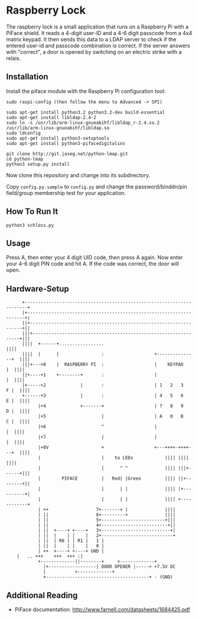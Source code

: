 Raspberry Lock
===============

The raspberry lock is a small application that runs on a Raspberry Pi with a
PiFace shield. It reads a 4-digit user-ID and a 4-6 digit passcode from a 4x4
matrix keypad. It then sends this data to a LDAP server to check if the
entered user-id and passcode combination is correct. If the server answers with
"correct", a door is opened by switching on an electric strike with a relais.

Installation
--------------

Install the piface module with the Raspberry Pi configuration tool:
```
sudo raspi-config (then follow the menu to Advanced -> SPI)

sudo apt-get install python3.2 python3.2-dev build-essential
sudo apt-get install libldap-2.4-2
sudo ln -s /usr/lib/arm-linux-gnueabihf/libldap_r-2.4.so.2 /usr/lib/arm-linux-gnueabihf/libldap.so
sudo ldconfig
sudo apt-get install python3-setuptools
sudo apt-get install python3-pifacedigitalios

git clone http://git.jaseg.net/python-lmap.git
cd python-lmap
python3 setup.py install
```

Now clone this repository and change into its subdirectory.

Copy ```config.py.sample``` to ```config.py``` and change the password/binddn/pin field/group membership test for your application.

How To Run It
----------------

```
python3 schloss.py
```

Usage
----------------

Press A, then enter your 4 digit UID code, then press A again. Now enter your 4-6 digit PIN code and hit A.
If the code was correct, the door will open.

Hardware-Setup
----------------
          +-----------------------------------------------------------------------+
          |+---------------------------------------------------------------------+|
          ||+-------------------------------------------------------------------+||
          |||+-----------------------------------------------------------------+|||
          ||||  +------+.................                                      ||||
          ||||  |      |                :                   +---------------+  ||||
          |||+---+0    |  RASPBERRY PI  :                   |    KEYPAD     |  ||||
          ||+----+1    +--------+       :                   |               |  ||||
          |+-----+2             |       :                   | 1   2   3   F |  ||||
          +------+3             |       :                   | 4   5   6   E |  ||||
                |+4             +-------+                   | 7   8   9   D |  ||||
                |+5                     |                   | A   0   B   C |  ||||
                |+6                     ^                   |               |  ||||
                |+7                     |                   |               |  ||||
                |+0V                    +                   +---++++-++++---+  ||||
                |                       |    to LEDs            |||| ||||      ||||
                |                       |      ^ ^              |||| |||+------+|||
                |        PIFACE         |   Red| |Green         |||| ||+--------+||
                |                       |      | |              |||| |+----------+|
                |                       |      | |              |||| +------------+
                | ++                  7+-------+ |              ||||
                | ||                  6+---------+              ||||
                | ||                  5+------------------------+|||
                | ||                  4+-------------------------+||
                | ||  +----+ +----+   3+--------------------------+|
                | ||  |    | |    |   2+---------------------------+
                | ||  | R0 | | R1 |   1 |
                | ||  |    | |    |   0 |
                | ++  +----+ +----+ GND |
		|   .. +++    +++  +++ :|
                +-------------||--------+	  +-------------+
			      |+------------------| DOOR OPENER |-----+ +7.5V DC
			      |			  +-------------+
			      +---------------------------------------+ - (GND)

Additional Reading
--------------------

* PiFace documentation: http://www.farnell.com/datasheets/1684425.pdf
